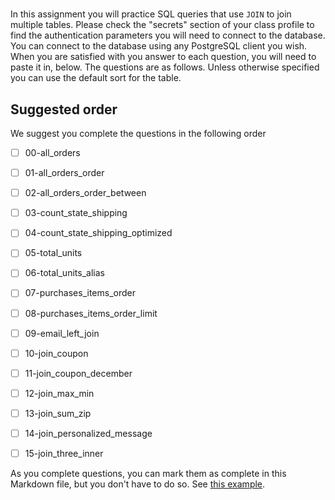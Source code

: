 # 

In this assignment you will practice SQL queries that use `JOIN`
to join multiple tables.
Please
check the "secrets" section of your class profile to
find the authentication parameters you will need to 
connect to the database. You can connect to the database
using any PostgreSQL client you wish. When you are satisfied
with you answer to each question, you will need to paste
it in, below. The questions are as follows.
Unless otherwise specified
you can use the default sort for the table.


## Suggested order

We suggest you complete the questions in the following order

- [ ] 00-all_orders
- [ ] 01-all_orders_order
- [ ] 02-all_orders_order_between
- [ ] 03-count_state_shipping
- [ ] 04-count_state_shipping_optimized
- [ ] 05-total_units
- [ ] 06-total_units_alias
- [ ] 07-purchases_items_order
- [ ] 08-purchases_items_order_limit
- [ ] 09-email_left_join
- [ ] 10-join_coupon
- [ ] 11-join_coupon_december
- [ ] 12-join_max_min
- [ ] 13-join_sum_zip
- [ ] 14-join_personalized_message
- [ ] 15-join_three_inner


As you complete questions, you can mark them as complete
in this Markdown file,  but you don't have to do so.
See [this example](https://github.blog/2014-04-28-task-lists-in-all-markdown-documents/).

